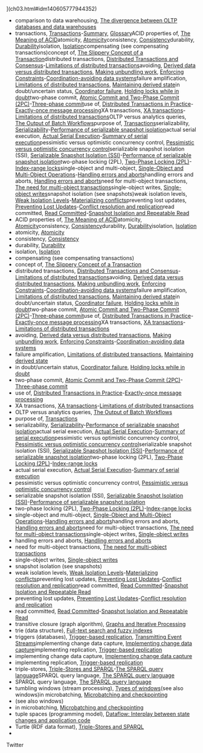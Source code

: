 ](ch03.html#idm140605777944352)
* comparison to data warehousing, [The divergence between OLTP databases and data warehouses](ch03.html#idm140605777879616)
* transactions, [Transactions](ch07.html#ix_transaction)-[Summary](ch07.html#idm140605761233072), [Glossary](glossary01.html#idm140605754388032)ACID properties of, [The Meaning of ACID](ch07.html#idm140605774884944)atomicity, [Atomicity](ch07.html#idm140605774864080)consistency, [Consistency](ch07.html#idm140605774845488)durability, [Durability](ch07.html#idm140605774797664)isolation, [Isolation](ch07.html#idm140605774819696)compensating (see compensating transactions)concept of, [The Slippery Concept of a Transaction](ch07.html#idm140605774909968)distributed transactions, [Distributed Transactions and Consensus](ch09.html#ix_transactdtprac)-[Limitations of distributed transactions](ch09.html#idm140605759024416)avoiding, [Derived data versus distributed transactions](ch12.html#idm140605756079120), [Making unbundling work](ch12.html#idm140605755766208), [Enforcing Constraints](ch12.html#ix_disttransavoid)-[Coordination-avoiding data systems](ch12.html#idm140605754988336)failure amplification, [Limitations of distributed transactions](ch09.html#idm140605759038592), [Maintaining derived state](ch12.html#idm140605755969648)in doubt/uncertain status, [Coordinator failure](ch09.html#idm140605759203472), [Holding locks while in doubt](ch09.html#idm140605759086224)two-phase commit, [Atomic Commit and Two-Phase Commit (2PC)](ch09.html#ix_transactdtcommit)-[Three-phase commit](ch09.html#idm140605759171440)use of, [Distributed Transactions in Practice](ch09.html#ix_transactdtuse)-[Exactly-once message processing](ch09.html#idm140605759124880)XA transactions, [XA transactions](ch09.html#ix_transactdtxa)-[Limitations of distributed transactions](ch09.html#idm140605759023024)OLTP versus analytics queries, [The Output of Batch Workflows](ch10.html#idm140605757921024)purpose of, [Transactions](ch07.html#idm140605774920272)serializability, [Serializability](ch07.html#ix_transactserial)-[Performance of serializable snapshot isolation](ch07.html#idm140605761262336)actual serial execution, [Actual Serial Execution](ch07.html#ix_transactserialserial)-[Summary of serial execution](ch07.html#idm140605761522160)pessimistic versus optimistic concurrency control, [Pessimistic versus optimistic concurrency control](ch07.html#idm140605761377568)serializable snapshot isolation (SSI), [Serializable Snapshot Isolation (SSI)](ch07.html#ix_transactserialSSI)-[Performance of serializable snapshot isolation](ch07.html#idm140605761270880)two-phase locking (2PL), [Two-Phase Locking (2PL)](ch07.html#ix_transactserial2PL)-[Index-range locks](ch07.html#idm140605761398704)single-object and multi-object, [Single-Object and Multi-Object Operations](ch07.html#ix_transactsinglemulti)-[Handling errors and aborts](ch07.html#idm140605774630176)handling errors and aborts, [Handling errors and aborts](ch07.html#idm140605774646992)need for multi-object transactions, [The need for multi-object transactions](ch07.html#idm140605774667888)single-object writes, [Single-object writes](ch07.html#idm140605774692592)snapshot isolation (see snapshots)weak isolation levels, [Weak Isolation Levels](ch07.html#ix_transactisolate)-[Materializing conflicts](ch07.html#idm140605761663856)preventing lost updates, [Preventing Lost Updates](ch07.html#ix_transactisollostup)-[Conflict resolution and replication](ch07.html#idm140605761928576)read committed, [Read Committed](ch07.html#ix_transactisolateRC)-[Snapshot Isolation and Repeatable Read](ch07.html#idm140605774474768)
* ACID properties of, [The Meaning of ACID](ch07.html#idm140605774884944)atomicity, [Atomicity](ch07.html#idm140605774864080)consistency, [Consistency](ch07.html#idm140605774845488)durability, [Durability](ch07.html#idm140605774797664)isolation, [Isolation](ch07.html#idm140605774819696)
* atomicity, [Atomicity](ch07.html#idm140605774864080)
* consistency, [Consistency](ch07.html#idm140605774845488)
* durability, [Durability](ch07.html#idm140605774797664)
* isolation, [Isolation](ch07.html#idm140605774819696)
* compensating (see compensating transactions)
* concept of, [The Slippery Concept of a Transaction](ch07.html#idm140605774909968)
* distributed transactions, [Distributed Transactions and Consensus](ch09.html#ix_transactdtprac)-[Limitations of distributed transactions](ch09.html#idm140605759024416)avoiding, [Derived data versus distributed transactions](ch12.html#idm140605756079120), [Making unbundling work](ch12.html#idm140605755766208), [Enforcing Constraints](ch12.html#ix_disttransavoid)-[Coordination-avoiding data systems](ch12.html#idm140605754988336)failure amplification, [Limitations of distributed transactions](ch09.html#idm140605759038592), [Maintaining derived state](ch12.html#idm140605755969648)in doubt/uncertain status, [Coordinator failure](ch09.html#idm140605759203472), [Holding locks while in doubt](ch09.html#idm140605759086224)two-phase commit, [Atomic Commit and Two-Phase Commit (2PC)](ch09.html#ix_transactdtcommit)-[Three-phase commit](ch09.html#idm140605759171440)use of, [Distributed Transactions in Practice](ch09.html#ix_transactdtuse)-[Exactly-once message processing](ch09.html#idm140605759124880)XA transactions, [XA transactions](ch09.html#ix_transactdtxa)-[Limitations of distributed transactions](ch09.html#idm140605759023024)
* avoiding, [Derived data versus distributed transactions](ch12.html#idm140605756079120), [Making unbundling work](ch12.html#idm140605755766208), [Enforcing Constraints](ch12.html#ix_disttransavoid)-[Coordination-avoiding data systems](ch12.html#idm140605754988336)
* failure amplification, [Limitations of distributed transactions](ch09.html#idm140605759038592), [Maintaining derived state](ch12.html#idm140605755969648)
* in doubt/uncertain status, [Coordinator failure](ch09.html#idm140605759203472), [Holding locks while in doubt](ch09.html#idm140605759086224)
* two-phase commit, [Atomic Commit and Two-Phase Commit (2PC)](ch09.html#ix_transactdtcommit)-[Three-phase commit](ch09.html#idm140605759171440)
* use of, [Distributed Transactions in Practice](ch09.html#ix_transactdtuse)-[Exactly-once message processing](ch09.html#idm140605759124880)
* XA transactions, [XA transactions](ch09.html#ix_transactdtxa)-[Limitations of distributed transactions](ch09.html#idm140605759023024)
* OLTP versus analytics queries, [The Output of Batch Workflows](ch10.html#idm140605757921024)
* purpose of, [Transactions](ch07.html#idm140605774920272)
* serializability, [Serializability](ch07.html#ix_transactserial)-[Performance of serializable snapshot isolation](ch07.html#idm140605761262336)actual serial execution, [Actual Serial Execution](ch07.html#ix_transactserialserial)-[Summary of serial execution](ch07.html#idm140605761522160)pessimistic versus optimistic concurrency control, [Pessimistic versus optimistic concurrency control](ch07.html#idm140605761377568)serializable snapshot isolation (SSI), [Serializable Snapshot Isolation (SSI)](ch07.html#ix_transactserialSSI)-[Performance of serializable snapshot isolation](ch07.html#idm140605761270880)two-phase locking (2PL), [Two-Phase Locking (2PL)](ch07.html#ix_transactserial2PL)-[Index-range locks](ch07.html#idm140605761398704)
* actual serial execution, [Actual Serial Execution](ch07.html#ix_transactserialserial)-[Summary of serial execution](ch07.html#idm140605761522160)
* pessimistic versus optimistic concurrency control, [Pessimistic versus optimistic concurrency control](ch07.html#idm140605761377568)
* serializable snapshot isolation (SSI), [Serializable Snapshot Isolation (SSI)](ch07.html#ix_transactserialSSI)-[Performance of serializable snapshot isolation](ch07.html#idm140605761270880)
* two-phase locking (2PL), [Two-Phase Locking (2PL)](ch07.html#ix_transactserial2PL)-[Index-range locks](ch07.html#idm140605761398704)
* single-object and multi-object, [Single-Object and Multi-Object Operations](ch07.html#ix_transactsinglemulti)-[Handling errors and aborts](ch07.html#idm140605774630176)handling errors and aborts, [Handling errors and aborts](ch07.html#idm140605774646992)need for multi-object transactions, [The need for multi-object transactions](ch07.html#idm140605774667888)single-object writes, [Single-object writes](ch07.html#idm140605774692592)
* handling errors and aborts, [Handling errors and aborts](ch07.html#idm140605774646992)
* need for multi-object transactions, [The need for multi-object transactions](ch07.html#idm140605774667888)
* single-object writes, [Single-object writes](ch07.html#idm140605774692592)
* snapshot isolation (see snapshots)
* weak isolation levels, [Weak Isolation Levels](ch07.html#ix_transactisolate)-[Materializing conflicts](ch07.html#idm140605761663856)preventing lost updates, [Preventing Lost Updates](ch07.html#ix_transactisollostup)-[Conflict resolution and replication](ch07.html#idm140605761928576)read committed, [Read Committed](ch07.html#ix_transactisolateRC)-[Snapshot Isolation and Repeatable Read](ch07.html#idm140605774474768)
* preventing lost updates, [Preventing Lost Updates](ch07.html#ix_transactisollostup)-[Conflict resolution and replication](ch07.html#idm140605761928576)
* read committed, [Read Committed](ch07.html#ix_transactisolateRC)-[Snapshot Isolation and Repeatable Read](ch07.html#idm140605774474768)
* transitive closure (graph algorithm), [Graphs and Iterative Processing](ch10.html#idm140605757559728)
* trie (data structure), [Full-text search and fuzzy indexes](ch03.html#idm140605778018576)
* triggers (databases), [Trigger-based replication](ch05.html#idm140605776191824), [Transmitting Event Streams](ch11.html#idm140605757326496)implementing change data capture, [Implementing change data capture](ch11.html#idm140605756984432)implementing replication, [Trigger-based replication](ch05.html#idm140605776199072)
* implementing change data capture, [Implementing change data capture](ch11.html#idm140605756984432)
* implementing replication, [Trigger-based replication](ch05.html#idm140605776199072)
* triple-stores, [Triple-Stores and SPARQL](ch02.html#ix_triplest)-[The SPARQL query language](ch02.html#idm140605780190832)SPARQL query language, [The SPARQL query language](ch02.html#idm140605780281216)
* SPARQL query language, [The SPARQL query language](ch02.html#idm140605780281216)
* tumbling windows (stream processing), [Types of windows](ch11.html#idm140605756450512)(see also windows)in microbatching, [Microbatching and checkpointing](ch11.html#idm140605756276448)
* (see also windows)
* in microbatching, [Microbatching and checkpointing](ch11.html#idm140605756276448)
* tuple spaces (programming model), [Dataflow: Interplay between state changes and application code](ch12.html#idm140605755622752)
* Turtle (RDF data format), [Triple-Stores and SPARQL](ch02.html#idm140605780385920)
* 
Twitter